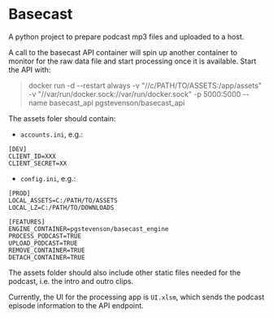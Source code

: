 Basecast
================

A python project to prepare podcast mp3 files and uploaded to a host.

A call to the basecast API container will spin up another container to monitor for the raw data file and start processing once it is available. Start the API with:

> docker run -d --restart always -v "//c/PATH/TO/ASSETS:/app/assets" -v "//var/run/docker.sock://var/run/docker.sock" -p  5000:5000 --name basecast_api pgstevenson/basecast_api

The assets foler should contain:

* `accounts.ini`, e.g.:

```
[DEV]
CLIENT_ID=XXX
CLIENT_SECRET=XX
```

* `config.ini`, e.g.:

```
[PROD]
LOCAL_ASSETS=C:/PATH/TO/ASSETS
LOCAL_LZ=C:/PATH/TO/DOWNLOADS

[FEATURES]
ENGINE_CONTAINER=pgstevenson/basecast_engine
PROCESS_PODCAST=TRUE
UPLOAD_PODCAST=TRUE
REMOVE_CONTAINER=TRUE
DETACH_CONTAINER=TRUE
```

The assets folder should also include other static files needed for the podcast, i.e. the intro and outro clips.

Currently, the UI for the processing app is `UI.xlsm`, which sends the podcast episode information to the API endpoint.
